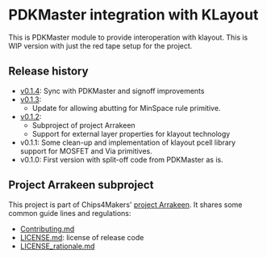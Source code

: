 # PDKMaster integration with KLayout

This is PDKMaster module to provide interoperation with klayout.
This is WIP version with just the red tape setup for the project.

## Release history

* [v0.1.4](https://gitlab.com/Chips4Makers/pdkmaster-io-klayout/-/commits/v0.1.4):
  Sync with PDKMaster and signoff improvements
* [v0.1.3](https://gitlab.com/Chips4Makers/pdkmaster-io-klayout/-/commits/v0.1.3):
  * Update for allowing abutting for MinSpace rule primitive.
* [v0.1.2](https://gitlab.com/Chips4Makers/pdkmaster-io-klayout/-/commits/v0.1.2):
  * Subproject of project Arrakeen
  * Support for external layer properties for klayout technology
* v0.1.1: Some clean-up and implementation of klayout pcell library support for MOSFET and Via primitives.
* v0.1.0: First version with split-off code from PDKMaster as is.

## Project Arrakeen subproject

This project is part of Chips4Makers' [project Arrakeen](https://gitlab.com/Chips4Makers/c4m-arrakeen). It shares some common guide lines and regulations:

* [Contributing.md](https://gitlab.com/Chips4Makers/c4m-arrakeen/-/blob/redtape_v1/Contributing.md)
* [LICENSE.md](https://gitlab.com/Chips4Makers/c4m-arrakeen/-/blob/redtape_v1/LICENSE.md): license of release code
* [LICENSE_rationale.md](https://gitlab.com/Chips4Makers/c4m-arrakeen/-/blob/redtape_v1/LICENSE_rationale.md)
